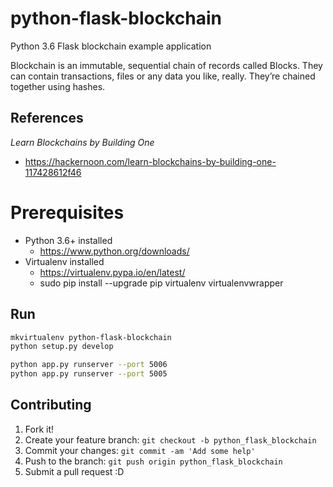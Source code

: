 # python-flask-blockchain
Python 3.6 Flask blockchain example application

Blockchain is an immutable, sequential chain of records called Blocks.
They can contain transactions, files or any data you like, really.
They’re chained together using hashes.


## References
*Learn Blockchains by Building One*
- https://hackernoon.com/learn-blockchains-by-building-one-117428612f46


# Prerequisites
* Python 3.6+ installed
    * <https://www.python.org/downloads/>
* Virtualenv installed
    * <https://virtualenv.pypa.io/en/latest/>
    * sudo pip install --upgrade pip virtualenv virtualenvwrapper


## Run

```bash
mkvirtualenv python-flask-blockchain
python setup.py develop

python app.py runserver --port 5006
python app.py runserver --port 5005

```


## Contributing

1. Fork it!
2. Create your feature branch: `git checkout -b python_flask_blockchain`
3. Commit your changes: `git commit -am 'Add some help'`
4. Push to the branch: `git push origin python_flask_blockchain`
5. Submit a pull request :D
